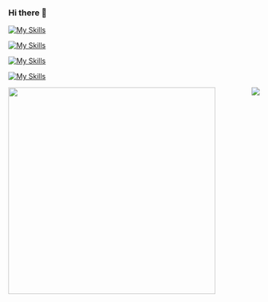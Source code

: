 ### Hi there 👋
[![My Skills](https://skillicons.dev/icons?i=cs,py,c,java)](https://skillicons.dev)


[![My Skills](https://skillicons.dev/icons?i=js,html,css,bootstrap)](https://skillicons.dev)

[![My Skills](https://skillicons.dev/icons?i=symfony,php,maven)](https://skillicons.dev)

[![My Skills](https://skillicons.dev/icons?i=mysql)](https://skillicons.dev)



<a href="https://github.com/Tibood/Tibood">
  <img align="left" width="415" src="https://github-readme-stats-84epz4g6d-satmyx.vercel.app/api?username=Tibood&show_icons=true&theme=dark&locale=fr"/>
</a>
<a href="https://github.com/Tibood/Tibood">
  <img align="right" src="https://github-readme-stats-woad-one-36.vercel.app/api/top-langs/?username=Tibood&layout=compact&theme=dark&locale=fr" />
</a>
<!--
[![My Skills](https://skillicons.dev/icons?i=bitbucket,blender,debian,discord,bots,docker,dotnet,git,github,githubactions,gitlab,jquery,kotlin,laravel,linux,lua,md,nginx,opencv,postgres,postman,powershell,robloxstudio,vscode			)](https://skillicons.dev)
[![My Skills](https://skillicons.dev/icons?i=aws,azure,gcp)](https://skillicons.dev)
[![My Skills](https://skillicons.dev/icons?i=androidstudio)](https://skillicons.dev)



**Tibood/Tibood** is a ✨ _special_ ✨ repository because its `README.md` (this file) appears on your GitHub profile.

Here are some ideas to get you started:

- 🔭 I’m currently working on ...
- 🌱 I’m currently learning ...
- 👯 I’m looking to collaborate on ...
- 🤔 I’m looking for help with ...
- 💬 Ask me about ...
- 📫 How to reach me: ...
- 😄 Pronouns: ...
- ⚡ Fun fact: ...
-->
